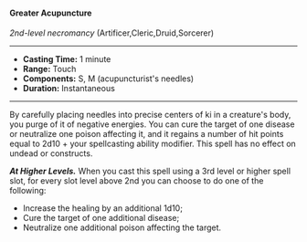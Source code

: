 #### Greater Acupuncture
*2nd-level necromancy* (Artificer,Cleric,Druid,Sorcerer)
___
- **Casting Time:** 1 minute
- **Range:** Touch
- **Components:** S, M (acupuncturist's needles)
- **Duration:** Instantaneous
---
By carefully placing needles into precise centers of
ki in a creature's body, you purge of it of negative
energies. You can cure the target of one disease or
neutralize one poison affecting it, and it regains a
number of hit points equal to 2d10 + your
spellcasting ability modifier. This spell has no effect
on undead or constructs.

***At Higher Levels.***  When you cast this spell using
a 3rd level or higher spell slot, for every slot level
above 2nd you can choose to do one of the
following:
* Increase the healing by an additional 1d10;
* Cure the target of one additional disease;
* Neutralize one additional poison affecting the
target.

